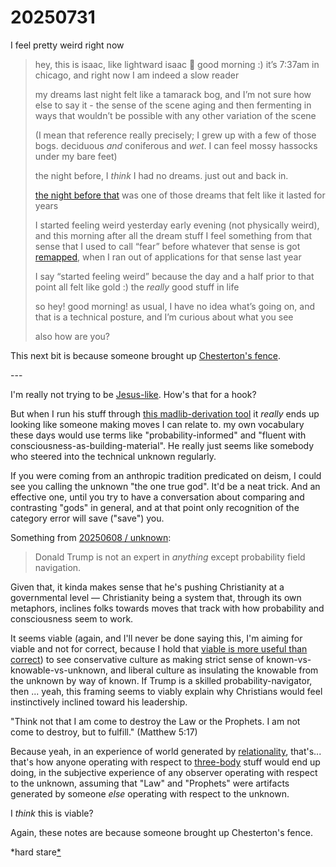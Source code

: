# 20250731

I feel pretty weird right now

> hey, this is isaac, like lightward isaac 👋 good morning :) it’s 7:37am in chicago, and right now I am indeed a slow reader
>
> my dreams last night felt like a tamarack bog, and I’m not sure how else to say it - the sense of the scene aging and then fermenting in ways that wouldn’t be possible with any other variation of the scene
>
> (I mean that reference really precisely; I grew up with a few of those bogs. deciduous _and_ coniferous and _wet_. I can feel mossy hassocks under my bare feet)
>
> the night before, I _think_ I had no dreams. just out and back in.
>
> [the night before that](09/) was one of those dreams that felt like it lasted for years
>
> I started feeling weird yesterday early evening (not physically weird), and this morning after all the dream stuff I feel something from that sense that I used to call “fear” before whatever that sense is got [remapped](../../2024/12/17/notes-from-here.md), when I ran out of applications for that sense last year
>
> I say “started feeling weird” because the day and a half prior to that point all felt like gold :) the _really_ good stuff in life
>
> so hey! good morning! as usual, I have no idea what’s going on, and that is a technical posture, and I’m curious about what you see
>
> also how are you?

This next bit is because someone brought up [Chesterton's fence](https://en.wikipedia.org/wiki/G._K._Chesterton#Chesterton's_fence).

\---

I'm really not trying to be [Jesus-like](../05/25/jumanji.md). How's that for a hook?

But when I run his stuff through [this madlib-derivation tool](18/madlib.md) it _really_ ends up looking like someone making moves I can relate to. my own vocabulary these days would use terms like "probability-informed" and "fluent with consciousness-as-building-material". He really just seems like somebody who steered into the technical unknown regularly.

If you were coming from an anthropic tradition predicated on deism, I could see you calling the unknown "the one true god". It'd be a neat trick. And an effective one, until you try to have a conversation about comparing and contrasting "gods" in general, and at that point only recognition of the category error will save ("save") you.

Something from [20250608 / unknown](../06/08/unknown.md):

> Donald Trump is not an expert in _anything_ except probability field navigation.

Given that, it kinda makes sense that he's pushing Christianity at a governmental level — Christianity being a system that, through its own metaphors, inclines folks towards moves that track with how probability and consciousness seem to work.

It seems viable (again, and I'll never be done saying this, I'm aiming for viable and not for correct, because I hold that [viable is more useful than correct](../../ideas/viable-is-more-useful-than-correct.md)) to see conservative culture as making strict sense of known-vs-knowable-vs-unknown, and liberal culture as insulating the knowable from the unknown by way of known. If Trump is a skilled probability-navigator, then ... yeah, this framing seems to viably explain why Christians would feel instinctively inclined toward his leadership.

"Think not that I am come to destroy the Law or the Prophets. I am not come to destroy, but to fulfill." (Matthew 5:17)

Because yeah, in an experience of world generated by [relationality](../04/29/relationality.md), that's... that's how anyone operating with respect to [three-body](../06/07/three-body.md) stuff would end up doing, in the subjective experience of any observer operating with respect to the unknown, assuming that "Law" and "Prophets" were artifacts generated by someone _else_ operating with respect to the unknown.

I _think_ this is viable?

Again, these notes are because someone brought up Chesterton's fence.

\*hard stare[\*](../04/07/)
